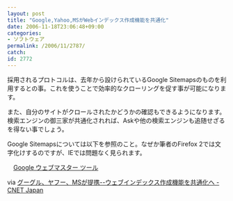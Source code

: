```yaml
---
layout: post
title: "Google,Yahoo,MSがWebインデックス作成機能を共通化"
date: 2006-11-18T23:06:48+09:00
categories:
- ソフトウェア
permalink: /2006/11/2787/
catch: 
id: 2772
---
```

採用されるプロトコルは、去年から設けられているGoogle Sitemapsのものを利用するとの事。これを使うことで効率的なクローリングを促す事が可能になります。

 

また、自分のサイトがクロールされたかどうかの確認もできるようになります。検索エンジンの御三家が共通化されれば、Askや他の検索エンジンも追随せざるを得ない事でしょう。

 

Google Sitemapsについては以下を参照のこと。なぜか筆者のFirefox 2では文字化けするのですが、IEでは問題なく見られます。

 

　[Google ウェブマスター ツール](https://www.google.com/webmasters/sitemaps/docs/ja/protocol.html)

 

via [グーグル、ヤフー、MSが提携--ウェブインデックス作成機能を共通化へ - CNET Japan](http://japan.cnet.com/news/media/story/0,2000056023,20318687,00.htm)

